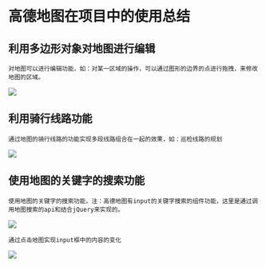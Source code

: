# 高德地图在项目中的使用总结
## 利用多边形对象对地图进行编辑
    对地图可以进行编辑功能，如：对某一区域的操作，可以通过图形的边界的点进行拖拽，来修改地图的区域。
![](https://github.com/mysucceed/GaoDeMap/blob/master/img/edit.png) 
## 利用骑行线路功能
    通过地图的骑行线路的功能实现多段线路组合在一起的效果，如：巡检线路的规划
![](https://github.com/mysucceed/GaoDeMap/blob/master/img/qixing.png)
## 使用地图的关键字的搜索功能
    使用地图的关键字的搜索功能，注：高德地图有input的关键字搜索的组件功能，这里是通过调用地图搜索的api和结合jQuery来实现的。 
![](https://github.com/mysucceed/GaoDeMap/blob/master/img/key.png)
    
    通过点击地图实现input框中的内容的变化
![](https://github.com/mysucceed/GaoDeMap/blob/master/img/keyword.png)
